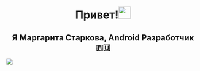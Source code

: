 <h1 align="center">Привет!<img src="https://github.com/blackcater/blackcater/raw/main/images/Hi.gif" height="32"/></h1>
<h2 align="center">Я Маргарита Старкова, Android Разработчик 🇷🇺</h2>


![](https://github-profile-summary-cards.vercel.app/api/cards/profile-details?username=MargaritaStarkova&theme=solarized_dark)

